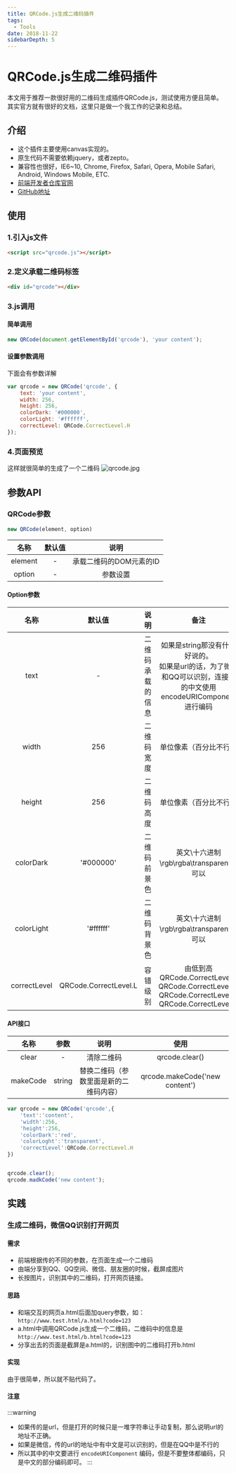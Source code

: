 ```yaml
---
title: QRCode.js生成二维码插件
tags:
  - Tools
date: 2018-11-22
sidebarDepth: 5
---
```

# QRCode.js生成二维码插件

本文用于推荐一款很好用的二维码生成插件QRCode.js，测试使用方便且简单。
其实官方就有很好的文档，这里只是做一个我工作的记录和总结。

## 介绍
- 这个插件主要使用canvas实现的。
- 原生代码不需要依赖jquery，或者zepto。
- 兼容性也很好，IE6~10, Chrome, Firefox, Safari, Opera, Mobile Safari, Android, Windows Mobile, ETC.
- [前端开发者仓库官网](http://code.ciaoca.com/javascript/qrcode/)
- [GitHub地址](https://github.com/davidshimjs/qrcodejs)

## 使用
### 1.引入js文件
```html
<script src="qrcode.js"></script>
```

### 2.定义承载二维码标签
```html
<div id="qrcode"></div>
```

### 3.js调用
#### 简单调用
```js
new QRCode(document.getElementById('qrcode'), 'your content');
```

#### 设置参数调用
下面会有参数详解
```js
var qrcode = new QRCode('qrcode', {
    text: 'your content',
    width: 256,
    height: 256,
    colorDark: '#000000',
    colorLight: '#ffffff',
    correctLevel: QRCode.CorrectLevel.H
});
```

### 4.页面预览
这样就很简单的生成了一个二维码
![qrcode.jpg](/assets/images/more/tools/qrcode.png)

## 参数API
### QRCode参数
```js
new QRCode(element, option)
```
|    名称  |   默认值   |   说明   |
|:----:| :----: | :----: |
|   element   |   -   |  承载二维码的DOM元素的ID    |
|   option   |   -   |   参数设置   |

#### Option参数
|    名称  |   默认值   |   说明   | 备注 |
|:----:| :----: | :----: | :----:|
|   text   |   -   |  二维码承载的信息  | 如果是string那没有什么好说的。<br/>如果是url的话，为了微信和QQ可以识别，连接中的中文使用encodeURIComponent进行编码|
|   width  |   256   |   二维码宽度   | 单位像素（百分比不行）|
|   height  |   256   |   二维码高度   | 单位像素（百分比不行）|
|   colorDark  |   '#000000'  |   二维码前景色   | 英文\十六进制\rgb\rgba\transparent都可以|
|   colorLight  |   '#ffffff'  |   二维码背景色   | 英文\十六进制\rgb\rgba\transparent都可以|
|   correctLevel  |   QRCode.CorrectLevel.L  |   容错级别   | 由低到高<br/>QRCode.CorrectLevel.L<br/>QRCode.CorrectLevel.M<br/>QRCode.CorrectLevel.Q<br/>QRCode.CorrectLevel.H|


#### API接口
|    名称  |   参数   |   说明   |  使用
|:----:| :----: | :----: | :----:|
|   clear |   -   |  清除二维码    |  qrcode.clear()
|   makeCode  |   string   |   替换二维码（参数里面是新的二维码内容）   |  qrcode.makeCode('new content')

```js
var qrcode = new QRCode('qrcode',{
    'text':'content',
    'width':256,
    'height':256,
    'colorDark':'red',
    'colorLoght':'transparent',
    'correctLevel':QRCode.CorrectLevel.H
})


qrcode.clear();
qrcode.madkCode('new content');
```

## 实践
### 生成二维码，微信QQ识别打开网页
#### 需求
- 前端根据传的不同的参数，在页面生成一个二维码
- 由端分享到QQ、QQ空间、微信、朋友圈的时候，截屏成图片
- 长按图片，识别其中的二维码，打开网页链接。

#### 思路
- 和端交互的网页a.html后面加query参数，如：`http://www.test.html/a.html?code=123`
- a.html中调用QRCode.js生成一个二维码，二维码中的信息是`http://www.test.html/b.html?code=123`
- 分享出去的页面是截屏是a.html的，识别图中的二维码打开b.html

#### 实现
由于很简单，所以就不贴代码了。

#### 注意
:::warning
- 如果传的是url，但是打开的时候只是一堆字符串让手动复制，那么说明url的地址不正确。
- 如果是微信，传的url的地址中有中文是可以识别的，但是在QQ中是不行的
- 所以其中的中文要进行 `encodeURIComponent` 编码，但是不要整体都编码，只是中文的部分编码即可。
:::

